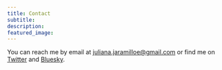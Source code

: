 ```yaml
---
title: Contact
subtitle: 
description: 
featured_image:
---
```




You can reach me by email at [juliana.jaramilloe@gmail.com](mailto:juliana.jaramilloe@gmail.com) or find me on [Twitter](https://twitter.com/julia_jarame) and [Bluesky](https://bsky.app/profile/julianajaramilloe.bsky.social).